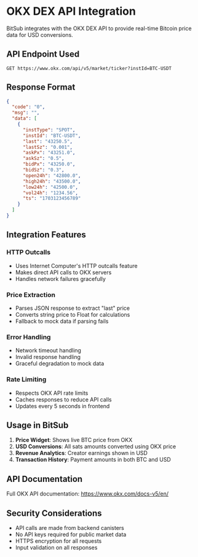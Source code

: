 # OKX DEX API Integration

BitSub integrates with the OKX DEX API to provide real-time Bitcoin price data for USD conversions.

## API Endpoint Used

```
GET https://www.okx.com/api/v5/market/ticker?instId=BTC-USDT
```

## Response Format

```json
{
  "code": "0",
  "msg": "",
  "data": [
    {
      "instType": "SPOT",
      "instId": "BTC-USDT",
      "last": "43250.5",
      "lastSz": "0.001",
      "askPx": "43251.0",
      "askSz": "0.5",
      "bidPx": "43250.0",
      "bidSz": "0.3",
      "open24h": "42800.0",
      "high24h": "43500.0",
      "low24h": "42500.0",
      "vol24h": "1234.56",
      "ts": "1703123456789"
    }
  ]
}
```

## Integration Features

### HTTP Outcalls
- Uses Internet Computer's HTTP outcalls feature
- Makes direct API calls to OKX servers
- Handles network failures gracefully

### Price Extraction
- Parses JSON response to extract "last" price
- Converts string price to Float for calculations
- Fallback to mock data if parsing fails

### Error Handling
- Network timeout handling
- Invalid response handling
- Graceful degradation to mock data

### Rate Limiting
- Respects OKX API rate limits
- Caches responses to reduce API calls
- Updates every 5 seconds in frontend

## Usage in BitSub

1. **Price Widget**: Shows live BTC price from OKX
2. **USD Conversions**: All sats amounts converted using OKX price
3. **Revenue Analytics**: Creator earnings shown in USD
4. **Transaction History**: Payment amounts in both BTC and USD

## API Documentation

Full OKX API documentation: https://www.okx.com/docs-v5/en/

## Security Considerations

- API calls are made from backend canisters
- No API keys required for public market data
- HTTPS encryption for all requests
- Input validation on all responses
